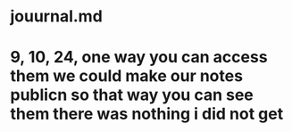 # jouurnal.md
# 9, 10, 24, one way you can access them we could make our notes publicn so that way you can see them there was nothing i did not get

